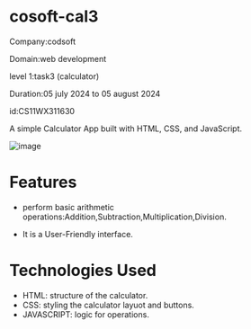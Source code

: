 # cosoft-cal3

Company:codsoft

Domain:web development

level 1:task3 (calculator)

Duration:05 july 2024 to 05 august 2024

id:CS11WX311630

A simple Calculator App built with HTML, CSS, and JavaScript.

![image](https://github.com/Bhavanavbhavya20/cosoft-cal3/assets/174013894/6e0066a5-fec7-4dfe-81e1-9b87e102328e)

# Features
- perform basic arithmetic operations:Addition,Subtraction,Multiplication,Division.

- It is a User-Friendly interface.

# Technologies Used
- HTML: structure of the calculator.
- CSS: styling the calculator layuot and buttons.
- JAVASCRIPT: logic for operations.
